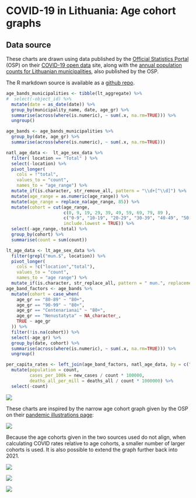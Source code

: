 
# COVID-19 in Lithuania: Age cohort graphs

## Data source

These charts are drawn using data published by the [Official Statistics
Portal](https://osp.stat.gov.lt/pradinis) (OSP) on their [COVID-19 open
data](https://experience.arcgis.com/experience/cab84dcfe0464c2a8050a78f817924ca/page/page_5/)
site, along with the [annual population counts for Lithuanian
municipalities](https://osp.stat.gov.lt/en_GB/gyventojai1), also
published by the OSP.

The R markdown source is available as a [github
repo](https://github.com/RichardMN/lt_covid_calcs).

``` r
age_bands_municipalities <- tibble(lt_aggregate) %>%
#  select(-object_id) %>%
  mutate(date = as_date(date)) %>%
  group_by(municipality_name, date, age_gr) %>%
  summarise(across(where(is.numeric), ~ sum(.x, na.rm=TRUE))) %>%
  ungroup()

age_bands <- age_bands_municipalities %>%
  group_by(date, age_gr) %>%
  summarise(across(where(is.numeric), ~ sum(.x, na.rm=TRUE)))

natl_age_data <-  lt_age_sex_data %>%
  filter( location == "Total" ) %>%
  select(-location) %>%
  pivot_longer(
    cols = !"total",
    values_to = "count",
    names_to = "age_range") %>%
  mutate_if(is.character, str_remove_all, pattern = "\\d+[^\\d]") %>%
  mutate(age_range = as.numeric(age_range)) %>%
  mutate(age_range = replace_na(age_range, 85)) %>%
  mutate(cohort = cut(age_range,
                      c(0, 9, 19, 29, 39, 49, 59, 69, 79, 89 ),
                      c("0-9", "10-19", "20-29", "30-39", "40-49", "50-59", "60-69", "70-79", "80+"),
                      include.lowest = TRUE)) %>%
  select(-age_range,-total) %>%
  group_by(cohort) %>%
  summarise(count = sum(count))

lt_age_data <- lt_age_sex_data %>%
  filter(grepl("mun.$", location)) %>%
  pivot_longer(
    cols = !c("location","total"),
    values_to = "count",
    names_to = "age range") %>%
  mutate_if(is.character, str_replace_all, pattern = " mun.", replacement = "")
age_band_factors <- age_bands %>%
  mutate(cohort = case_when(
    age_gr == "80-89" ~ "80+",
    age_gr == "90-99" ~ "80+",
    age_gr == "Centenarianai" ~ "80+",
    age_gr == "Nenustatyta" ~ NA_character_,
    TRUE ~ age_gr
  )) %>%
  filter(!is.na(cohort)) %>%
  select(-age_gr) %>%
  group_by(date, cohort) %>%
  summarise(across(where(is.numeric), ~ sum(.x, na.rm=TRUE))) %>%
  ungroup()

per_capita_rates <- left_join(age_band_factors, natl_age_data, by = c("cohort")) %>%
  mutate(population = count,
         cases_per_100k = new_cases / count * 100000,
         deaths_all_per_mill = deaths_all / count * 1000000) %>%
  select(-count)
```

![](/lt_covid_calcs/images/age_band_graphs-1.png)<!-- -->

These charts are inspired by the narrow age cohort graph given by the
OSP on their [pandemic illustrations
page](https://osp.stat.gov.lt/pandemijos-iliustracijos):

![](https://osp.stat.gov.lt/documents/10180/8555211/vaiku_atvejai_per14d_100k_20211112.png)

Because the age cohorts given in the two sources used do not align, when
calculating COVID rates relative to age cohorts, a smaller number of
larger cohorts is used. It is also possible to extend the graph further
back into 2021.

![](/lt_covid_calcs/images/cohort_prevalance_cases_cumulative-1.png)<!-- -->

![](/lt_covid_calcs/images/cohort_prevalance_cases_mean-1.png)<!-- -->

![](/lt_covid_calcs/images/cohort_prevalance_deaths_mean-1.png)<!-- -->
